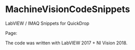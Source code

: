 # MachineVisionCodeSnippets
LabVIEW / IMAQ Snippets for QuickDrop

Page:

The code was written with LabVIEW 2017 + NI Vision 2018.
